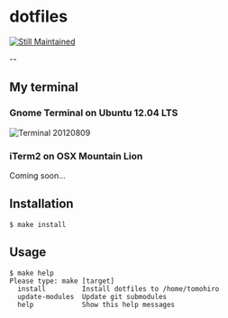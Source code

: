 dotfiles
================================================================================

[![Still Maintained](http://stillmaintained.com/Tomohiro/dotfiles.png)](http://stillmaintained.com/Tomohiro/dotfiles)

--


My terminal
--------------------------------------------------------------------------------

### Gnome Terminal on Ubuntu 12.04 LTS

![Terminal 20120809](http://dl.dropbox.com/u/173097/junk/terminal-ss-20120809.png)


### iTerm2 on OSX Mountain Lion

Coming soon...



Installation
--------------------------------------------------------------------------------

    $ make install


Usage
--------------------------------------------------------------------------------

    $ make help
    Please type: make [target]
      install         Install dotfiles to /home/tomohiro
      update-modules  Update git submodules
      help            Show this help messages
